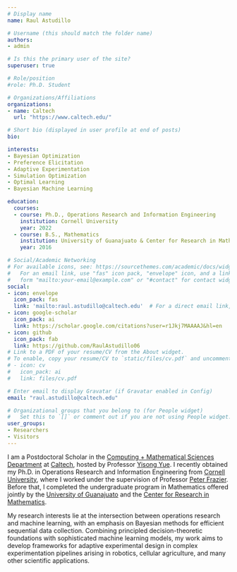 ```yaml
---
# Display name
name: Raul Astudillo

# Username (this should match the folder name)
authors:
- admin

# Is this the primary user of the site?
superuser: true

# Role/position
#role: Ph.D. Student

# Organizations/Affiliations
organizations:
- name: Caltech
  url: "https://www.caltech.edu/"

# Short bio (displayed in user profile at end of posts)
bio:

interests:
- Bayesian Optimization
- Preference Elicitation
- Adaptive Experimentation
- Simulation Optimization
- Optimal Learning
- Bayesian Machine Learning 

education:
  courses:
  - course: Ph.D., Operations Research and Information Engineering
    institution: Cornell University
    year: 2022
  - course: B.S., Mathematics
    institution: University of Guanajuato & Center for Research in Mathematics (Mexico)
    year: 2016

# Social/Academic Networking
# For available icons, see: https://sourcethemes.com/academic/docs/widgets/#icons
#   For an email link, use "fas" icon pack, "envelope" icon, and a link in the
#   form "mailto:your-email@example.com" or "#contact" for contact widget.
social:
- icon: envelope
  icon_pack: fas
  link: 'mailto:raul.astudillo@caltech.edu'  # For a direct email link, use "mailto:test@example.org".
- icon: google-scholar
  icon_pack: ai
  link: https://scholar.google.com/citations?user=r1Jkj7MAAAAJ&hl=en
- icon: github
  icon_pack: fab
  link: https://github.com/RaulAstudillo06
# Link to a PDF of your resume/CV from the About widget.
# To enable, copy your resume/CV to `static/files/cv.pdf` and uncomment the lines below.  
# - icon: cv
#   icon_pack: ai
#   link: files/cv.pdf

# Enter email to display Gravatar (if Gravatar enabled in Config)
email: "raul.astudillo@caltech.edu"

# Organizational groups that you belong to (for People widget)
#   Set this to `[]` or comment out if you are not using People widget.  
user_groups:
- Researchers
- Visitors
---
```


I am a Postdoctoral Scholar in the [Computing + Mathematical Sciences Department](https://www.cms.caltech.edu/) at [Caltech](https://www.caltech.edu/), hosted by Professor [Yisong Yue](http://www.yisongyue.com/index.php). I recently obtained my Ph.D. in Operations Research and Information Engineering from [Cornell University](https://www.cornell.edu/), where I worked under the supervision of Professor [Peter Frazier](https://people.orie.cornell.edu/pfrazier/). Before that, I completed the undergraduate program in Mathematics offered jointly by the [University of Guanajuato](http://www.ugto.mx/en/) and the [Center for Research in Mathematics](https://www.cimat.mx/en).

My research interests lie at the intersection between operations research and machine learning, with an emphasis on Bayesian methods for efficient sequential data collection. Combining principled decision-theoretic foundations with sophisticated machine learning models, my work aims to develop frameworks for adaptive experimental design in complex experimentation pipelines arising in robotics, cellular agriculture, and many other scientific applications.
